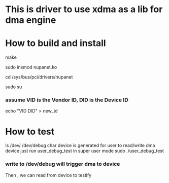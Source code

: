 # This is driver to use xdma as a lib for dma engine

# How to build and install

make 

sudo insmod nupanet.ko

cd /sys/bus/pci/drivers/nupanet

sudo su

### assume VID is the Vendor ID, DID is the Device ID

echo "VID DID" > new_id

# How to test
ls /dev/
/dev/debug char device is generated for user to read/write dma device
just run user_debug_test in super user mode
sudo ./user_debug_test

### write to /dev/debug will trigger dma to device

Then , we can read from device to testify
